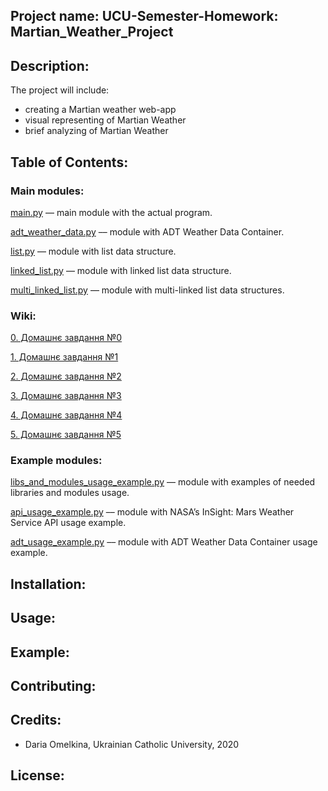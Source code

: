 ## Project name: UCU-Semester-Homework: Martian_Weather_Project

## Description: 
The project will include:

* creating a Martian weather web-app  
* visual representing of Martian Weather
* brief analyzing of Martian Weather

## Table of Contents:
### Main modules:
[main.py]() –– main module with the actual program.

[adt_weather_data.py]() –– module with ADT Weather Data Container.

[list.py]() –– module with list data structure.

[linked_list.py]() –– module with linked list data structure.

[multi_linked_list.py]() –– module with multi-linked list data structures.
### Wiki: 
[0. Домашнє завдання №0](https://github.com/dariaomelkina/UCU-Semester-Homework/wiki/0.-%D0%94%D0%BE%D0%BC%D0%B0%D1%88%D0%BD%D1%94-%D0%B7%D0%B0%D0%B2%D0%B4%D0%B0%D0%BD%D0%BD%D1%8F-%E2%84%960)

[1. Домашнє завдання №1](https://github.com/dariaomelkina/UCU-Semester-Homework/wiki/1.-%D0%94%D0%BE%D0%BC%D0%B0%D1%88%D0%BD%D1%94-%D0%B7%D0%B0%D0%B2%D0%B4%D0%B0%D0%BD%D0%BD%D1%8F-%E2%84%961)

[2. Домашнє завдання №2](https://github.com/dariaomelkina/UCU-Semester-Homework/wiki/2.-%D0%94%D0%BE%D0%BC%D0%B0%D1%88%D0%BD%D1%94-%D0%B7%D0%B0%D0%B2%D0%B4%D0%B0%D0%BD%D0%BD%D1%8F-%E2%84%962)

[3. Домашнє завдання №3](https://github.com/dariaomelkina/UCU-Semester-Homework/wiki/3.-%D0%94%D0%BE%D0%BC%D0%B0%D1%88%D0%BD%D1%94-%D0%B7%D0%B0%D0%B2%D0%B4%D0%B0%D0%BD%D0%BD%D1%8F-%E2%84%963)

[4. Домашнє завдання №4](https://github.com/dariaomelkina/UCU-Semester-Homework/wiki/4.-%D0%94%D0%BE%D0%BC%D0%B0%D1%88%D0%BD%D1%94-%D0%B7%D0%B0%D0%B2%D0%B4%D0%B0%D0%BD%D0%BD%D1%8F-%E2%84%964)

[5. Домашнє завдання №5](https://github.com/dariaomelkina/UCU-Semester-Homework/wiki/5.-%D0%94%D0%BE%D0%BC%D0%B0%D1%88%D0%BD%D1%94-%D0%B7%D0%B0%D0%B2%D0%B4%D0%B0%D0%BD%D0%BD%D1%8F-%E2%84%965)
### Example modules:
[libs_and_modules_usage_example.py](https://github.com/dariaomelkina/UCU-Semester-Homework/blob/master/examples/libs_and_modules_usage_example.py) –– module with examples of needed libraries and modules usage.

[api_usage_example.py](https://github.com/dariaomelkina/UCU-Semester-Homework/blob/master/examples/api_usage_example.py) –– module with NASA’s InSight: Mars Weather Service API usage example.

[adt_usage_example.py](https://github.com/dariaomelkina/UCU-Semester-Homework/blob/master/examples/adt_usage_example.py) –– module with ADT Weather Data Container usage example.
## Installation: 

## Usage: 

## Example:

## Contributing: 

## Credits: 
* Daria Omelkina, Ukrainian Catholic University, 2020

## License:  
